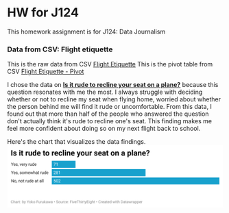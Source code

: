# HW for J124

This homework assignment is for J124: Data Journalism


### Data from CSV: Flight etiquette

This is the raw data from CSV
[Flight Etiquette](Flyingetiquette-Raw.csv)
This is the pivot table from CSV
[Flight Etiquette - Pivot](Flyingetiquette-Pivot1.csv)

I chose the data on <ins>**Is it rude to recline your seat on a plane?**</ins> because this question resonates with me the most. I always struggle with deciding whether or not to recline my seat when flying home, worried about whether the person behind me will find it rude or uncomfortable. From this data, I found out that more than half of the people who answered the question don't actually think it's rude to recline one's seat. This finding makes me feel more confident about doing so on my next flight back to school.

Here's the chart that visualizes the data findings.
![Is it rude to recline your seat on a plane?](Flightetiquette-visualization.png)
